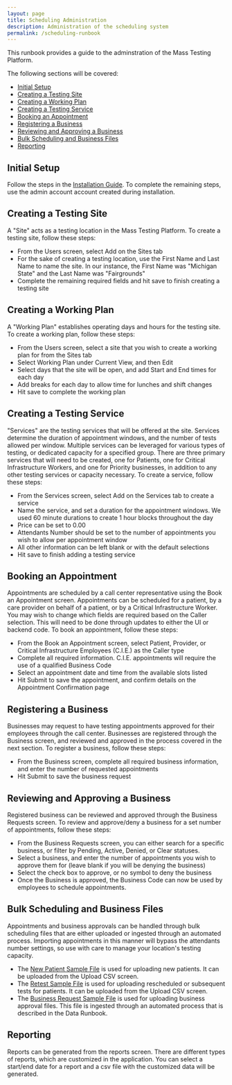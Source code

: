 ```yaml
---
layout: page
title: Scheduling Administration
description: Administration of the scheduling system
permalink: /scheduling-runbook
---
```


This runbook provides a guide to the adminstration of the Mass Testing Platform.

The following sections will be covered:

- [Initial Setup](#initial-setup)
- [Creating a Testing Site](#creating-a-testing-site)
- [Creating a Working Plan](#creating-a-working-plan)
- [Creating a Testing Service](#creating-a-testing-service)
- [Booking an Appointment](#booking-an-appointment)
- [Registering a Business](#registering-a-business)
- [Reviewing and Approving a Business](#reviewing-and-approving-a-business)
- [Bulk Scheduling and Business Files](#bulk-scheduling-and-business-files)
- [Reporting](#reporting)

## Initial Setup

Follow the steps in the [Installation Guide]().  To complete the remaining steps, use the admin account account created during installation.

## Creating a Testing Site

A "Site" acts as a testing location in the Mass Testing Platform.  To create a testing site, follow these steps:

- From the Users screen, select Add on the Sites tab
- For the sake of creating a testing location, use the First Name and Last Name to name the site.  In our instance, the First Name was "Michigan State" and the Last Name was "Fairgrounds"
- Complete the remaining required fields and hit save to finish creating a testing site

## Creating a Working Plan

A "Working Plan" establishes operating days and hours for the testing site.  To create a working plan, follow these steps:

- From the Users screen, select a site that you wish to create a working plan for from the Sites tab
- Select Working Plan under Current View, and then Edit
- Select days that the site will be open, and add Start and End times for each day
- Add breaks for each day to allow time for lunches and shift changes
- Hit save to complete the working plan

## Creating a Testing Service

"Services" are the testing services that will be offered at the site.  Services determine the duration of appointment windows, and the number of tests allowed per window.  Multiple services can be leveraged for various types of testing, or dedicated capacity for a specified group.  There are three primary services that will need to be created, one for Patients, one for Critical Infrastructure Workers, and one for Priority businesses, in addition to any other testing services or capacity necessary.  To create a service, follow these steps:

- From the Services screen, select Add on the Services tab to create a service
- Name the service, and set a duration for the appointment windows.  We used 60 minute durations to create 1 hour blocks throughout the day
- Price can be set to 0.00
- Attendants Number should be set to the number of appointments you wish to allow per appointment window
- All other information can be left blank or with the default selections
- Hit save to finish adding a testing service

## Booking an Appointment

Appointments are scheduled by a call center representative using the Book an Appointment screen.  Appointments can be scheduled for a patient, by a care provider on behalf of a patient, or by a Critical Infrastructure Worker.  You may wish to change which fields are required based on the Caller selection.  This will need to be done through updates to either the UI or backend code.  To book an appointment, follow these steps:

- From the Book an Appointment screen, select Patient, Provider, or Critical Infrastructure Employees (C.I.E.) as the Caller type
- Complete all required information.  C.I.E. appointments will require the use of a qualified Business Code
- Select an appointment date and time from the available slots listed
- Hit Submit to save the appointment, and confirm details on the Appointment Confirmation page

## Registering a Business

Businesses may request to have testing appointments approved for their employees through the call center.  Businesses are registered through the Business screen, and reviewed and approved in the process covered in the next section.  To register a business, follow these steps:

- From the Business screen, complete all required business information, and enter the number of requested appointments 
- Hit Submit to save the business request

## Reviewing and Approving a Business

Registered business can be reviewed and approved through the Business Requests screen.  To review and approve/deny a business for a set number of appointments, follow these steps:

- From the Business Requests screen, you can either search for a specific business, or filter by Pending, Active, Denied, or Clear statuses.  
- Select a business, and enter the number of appointments you wish to approve them for (leave blank if you will be denying the business)
- Select the check box to approve, or no symbol to deny the business
- Once the Business is approved, the Business Code can now be used by employees to schedule appointments.

## Bulk Scheduling and Business Files

Appointments and business approvals can be handled through bulk scheduling files that are either uploaded or ingested through an automated process. Importing appointments in this manner 
 will bypass the attendants number settings, so use with care to manage your location's testing capacity.

- The [New Patient Sample File](../docs/sample_files/New_Appointment_Template.csv) is used for uploading new patients.  It can be uploaded from the Upload CSV screen.
- The [Retest Sample File](../docs/sample_files/Retest_Template.csv)  is used for uploading rescheduled or subsequent tests for patients.  It can be uploaded from the Upload CSV screen.
- The [Business Request Sample File](../docs/sample_files/Business_Request_Template.csv) is used for uploading business approval files.  This file is ingested through an automated process that is described in the Data Runbook.

## Reporting

Reports can be generated from the reports screen.  There are different types of reports, which are customized in the application. You can select a start/end date for a report and a csv file with the customized data will be generated.